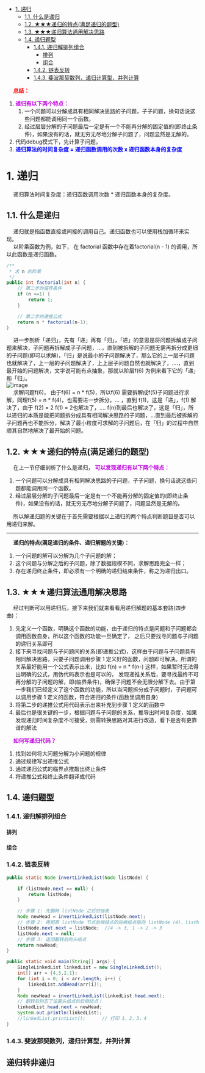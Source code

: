<!-- TOC -->

- [1. 递归](#1-递归)
    - [1.1. 什么是递归](#11-什么是递归)
    - [1.2. ★★★递归的特点(满足递归的题型)](#12-★★★递归的特点满足递归的题型)
    - [1.3. ★★★递归算法通用解决思路](#13-★★★递归算法通用解决思路)
    - [1.4. 递归题型](#14-递归题型)
        - [1.4.1. 递归解排列组合](#141-递归解排列组合)
            - [排列](#排列)
            - [组合](#组合)
        - [1.4.2. 链表反转](#142-链表反转)
        - [1.4.3. 斐波那契数列，递归计算型，并列计算](#143-斐波那契数列递归计算型并列计算)

<!-- /TOC -->
&emsp; **<font color = "red">总结：</font>**  
1. **<font color = "clime">递归有以下两个特点：</font>**  
    1. 一个问题可以分解成具有相同解决思路的子问题，子子问题，换句话说这些问题都能调用同一个函数。  
    2. 经过层层分解的子问题最后一定是有一个不能再分解的固定值的(即终止条件)，如果没有的话，就无穷无尽地分解子问题了，问题显然是无解的。  
2. 代码debug模式下，先计算子问题。  
3. **<font color = "blue">递归算法的时间复杂度 = 递归函数调用的次数 x 递归函数本身的复杂度</font>**


# 1. 递归  
&emsp; 递归算法时间复杂度：递归函数调用次数 * 递归函数本身的复杂度。  
<!-- 
找出函数的等价关系式 https://www.zhihu.com/question/31412436
第三要素就是，我们要不断缩小参数的范围，缩小之后，我们可以通过一些辅助的变量或者操作，使原函数的结果不变。

从分治到递归
&emsp; **动态规划与分治：**  
&emsp; 分治策略：将原问题分解为若干个规模较小但类似于原问题的子问题(Divide)，递归的求解这些子问题(Conquer)，然后再合并这些子问题的解来建立原问题的解。  
&emsp; 因为在求解大问题时，需要递归的求小问题，因此一般用递归的方法实现，即自顶向下。  
&emsp; 动态规划：动态规划其实和分治策略是类似的，也是将一个原问题分解为若干个规模较小的子问题，递归的求解这些子问题，然后合并子问题的解得到原问题的解。  
&emsp; <font color = "red">动态规划和分治策略的区别在于这些子问题会有重叠，一个子问题在求解后，可能会再次求解，可以将这些子问题的解存储起来，当下次再次求解这个子问题时，直接取过来用。</font>  

-->

## 1.1. 什么是递归  
&emsp; 递归就是指函数直接或间接的调用自己。递归函数也可以使用栈加循环来实现。  
&emsp; 以阶乘函数为例，如下， 在 factorial 函数中存在着factorial(n - 1) 的调用，所以此函数是递归函数。  

```java
/**
 * 求 n 的阶乘
 */
public int factorial(int n) {
    // 第二步的临界条件
    if (n <=1) {
        return 1;
    }

    // 第二步的递推公式
    return n * factorial(n-1);
}
```
&emsp; 进一步剖析「递归」，先有「递」再有「归」，「递」的意思是将问题拆解成子问题来解决，子问题再拆解成子子问题，...，直到被拆解的子问题无需再拆分成更细的子问题(即可以求解)，「归」是说最小的子问题解决了，那么它的上一层子问题也就解决了，上一层的子问题解决了，上上层子问题自然也就解决了，....，直到最开始的问题解决，文字说可能有点抽象，那就以阶层f(6) 为例来看下它的「递」和「归」。  
![image](https://gitee.com/wt1814/pic-host/raw/master/algorithm/function-43.png)  
&emsp; 求解问题f(6)， 由于f(6) = n * f(5)，所以f(6) 需要拆解成f(5)子问题进行求解，同理f(5) = n * f(4)，也需要进一步拆分，... ，直到 f(1)，这是「递」，f(1) 解决了，由于 f(2) =  2 f(1) = 2也解决了，.... f(n)到最后也解决了，这是「归」，所以递归的本质是能把问题拆分成具有相同解决思路的子问题，...直到最后被拆解的子问题再也不能拆分，解决了最小粒度可求解的子问题后，在「归」的过程中自然顺其自然地解决了最开始的问题。  

## 1.2. ★★★递归的特点(满足递归的题型)
&emsp; 在上一节仔细剖析了什么是递归， **<font color = "clime">可以发现递归有以下两个特点：</font>**  

1. 一个问题可以分解成具有相同解决思路的子问题，子子问题，换句话说这些问题都能调用同一个函数。  
2. 经过层层分解的子问题最后一定是有一个不能再分解的固定值的(即终止条件)，如果没有的话，就无穷无尽地分解子问题了，问题显然是无解的。  

&emsp; 所以解递归题的关键在于首先需要根据以上递归的两个特点判断题目是否可以用递归来解。  

-------------

&emsp; **递归的特点(满足递归的条件、递归解题的关键)：**  
1. 一个问题的解可以分解为几个子问题的解；
2. 这个问题与分解之后的子问题，除了数据规模不同，求解思路完全一样；
3. 存在递归终止条件，即必须有一个明确的递归结束条件，称之为递归出口。

## 1.3. ★★★递归算法通用解决思路
&emsp; 经过判断可以用递归后，接下来我们就来看看用递归解题的基本套路(四步曲)：  

1. 先定义一个函数，明确这个函数的功能，由于递归的特点是问题和子问题都会调用函数自身，所以这个函数的功能一旦确定了， 之后只要找寻问题与子问题的递归关系即可
2. 接下来寻找问题与子问题间的关系(即递推公式)，这样由于问题与子问题具有相同解决思路，只要子问题调用步骤 1 定义好的函数，问题即可解决。所谓的关系最好能用一个公式表示出来，比如 f(n) = n * f(n-) 这样，如果暂时无法得出明确的公式，用伪代码表示也是可以的， 发现递推关系后，要寻找最终不可再分解的子问题的解，即(临界条件)，确保子问题不会无限分解下去。由于第一步我们已经定义了这个函数的功能，所以当问题拆分成子问题时，子问题可以调用步骤 1 定义的函数，符合递归的条件(函数里调用自身)
3. 将第二步的递推公式用代码表示出来补充到步骤 1 定义的函数中
4. 最后也是很关键的一步，根据问题与子问题的关系，推导出时间复杂度，如果发现递归时间复杂度不可接受，则需转换思路对其进行改造，看下是否有更靠谱的解法


&emsp; **<font color = "clime">如何写递归代码？</font>**  
1. 找到如何将大问题分解为小问题的规律
2. 通过规律写出递推公式
3. 通过递归公式的临界点推敲出终止条件
4. 将递推公式和终止条件翻译成代码


<!-- 
经过判断可以用递归后，接下来我们就来看看用递归解题的基本套路（四步曲）：

    先定义一个函数，明确这个函数的功能，由于递归的特点是问题和子问题都会调用函数自身，所以这个函数的功能一旦确定了， 之后只要找寻问题与子问题的递归关系即可
    接下来寻找问题与子问题间的关系（即递推公式），这样由于问题与子问题具有相同解决思路，只要子问题调用步骤 1 定义好的函数，问题即可解决。所谓的关系最好能用一个公式表示出来，比如 f(n) = n * f(n-) 这样，如果暂时无法得出明确的公式，用伪代码表示也是可以的, 发现递推关系后，要寻找最终不可再分解的子问题的解，即（临界条件），确保子问题不会无限分解下去。由于第一步我们已经定义了这个函数的功能，所以当问题拆分成子问题时，子问题可以调用步骤 1 定义的函数，符合递归的条件（函数里调用自身）
    将第二步的递推公式用代码表示出来补充到步骤 1 定义的函数中
    最后也是很关键的一步，根据问题与子问题的关系，推导出时间复杂度,如果发现递归时间复杂度不可接受，则需转换思路对其进行改造，看下是否有更靠谱的解法
-->

## 1.4. 递归题型  
<!--
数据结构与算法之递归系列
https://mp.weixin.qq.com/s/2gL7s8T6vjYQwwz_4UDy4g
-->


<!-- 

阶层
&emsp; 输入一个正整数n，输出n!的值。其中n!=123*…*n，即求阶乘  
&emsp; 套用上一节说的递归四步解题套路来看看怎么解  

1. 定义这个函数，明确这个函数的功能，我们知道这个函数的功能是求 n 的阶乘， 之后求 n-1， n-2 的阶乘就可以调用此函数了

```java
/**
 * 求 n 的阶乘
 */
public int factorial(int n) {
}
```
2. 寻找问题与子问题的关系 阶乘的关系比较简单， 以 f(n) 来表示 n 的阶乘， 显然 f(n) = n * f(n - 1)，  同时临界条件是 f(1) = 1，即
![image](https://gitee.com/wt1814/pic-host/raw/master/algorithm/function-44.png)  
3. 将第二步的递推公式用代码表示出来补充到步骤 1 定义的函数中

```java
/**
 * 求 n 的阶乘
 */
public int factorial(int n) {
    // 第二步的临界条件
    if (n <=1) {
        return 1;
    }

    // 第二步的递推公式
    return n * factorial(n-1);
}
```
4. 求时间复杂度 由于  f(n) = n * f(n-1) = n * (n-1) * .... * f(1)，总共作了 n 次乘法，所以时间复杂度为 n。  
-->

### 1.4.1. 递归解排列组合  
<!-- 
一文学会排列组合 
https://mp.weixin.qq.com/s?__biz=MzI5MTU1MzM3MQ==&mid=2247483857&idx=1&sn=c4fbb9d55a656aac55c4976c48879c45&scene=21#wechat_redirect
Java递归实现字符串的排列和组合
https://mp.weixin.qq.com/s?__biz=MzA5NDIwNTk2Mw==&mid=2247484636&amp;idx=1&amp;sn=9ea705d330e7955c83dcfc3d6a7f90d0&source=41#wechat_redirect
-->

#### 排列  



#### 组合

### 1.4.2. 链表反转  
<!--
★★★视频
https://vdse.bdstatic.com//1d050c05e13d6be0f3868929d0de4a73.mp4?authorization=bce-auth-v1%2F40f207e648424f47b2e3dfbb1014b1a5%2F2021-04-07T01%3A07%3A13Z%2F-1%2Fhost%2F6e190a5128ee5562d2e0411e62bd5da6e8fa23195db53e41c37bf09e9d1c6b92

★★★ 
https://icode.blog.csdn.net/article/details/100110336


https://mp.weixin.qq.com/s/RkYTtHYghiK8LNUnlWUrlg

图解java递归实现反转单向链表
https://blog.csdn.net/keep12moving/article/details/103116065
一篇文章教你搞定递归单链表反转
https://blog.csdn.net/javageektech/article/details/105236461
Java实现单向链表反转
https://www.cnblogs.com/hiver/p/7008112.html

-->

```java
public static Node invertLinkedList(Node listNode) {

    if (listNode.next == null) {
        return listNode;
    }

    // 步骤 1: 先翻转 listNode 之后的链表
    Node newHead = invertLinkedList(listNode.next);
    // 步骤 2: 再把原 listNode 节点后继结点的后继结点指向 listNode (4)，listNode 的后继节点设置为空(防止形成环)
    listNode.next.next = listNode;  //4 -> 3, 1 -> 2 -> 3
    listNode.next = null;
    // 步骤 3: 返回翻转后的头结点
    return newHead;
}

public static void main(String[] args) {
    SingleLinkedList linkedList = new SingleLinkedList();
    int[] arr = {4,3,2,1};
    for (int i = 0; i < arr.length; i++) {
        linkedList.addHead(arr[i]);
    }
    Node newHead = invertLinkedList(linkedList.head.next);
    // 翻转后别忘了设置头结点的后继结点！
    linkedList.head.next = newHead;
    System.out.println(linkedList);
    //linkedList.printList();      // 打印 1，2，3，4
}
```

### 1.4.3. 斐波那契数列，递归计算型，并列计算
<!-- 
https://mp.weixin.qq.com/s/RkYTtHYghiK8LNUnlWUrlg
-->


## 递归转非递归  
<!--
https://www.cnblogs.com/bakari/p/5349383.html
-->